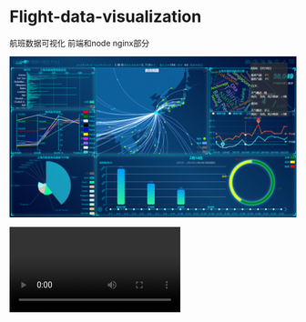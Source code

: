 # Flight-data-visualization
航班数据可视化 前端和node nginx部分

![image](./第一屏.png)

<video  src="./1分半星云航班数据可视化介绍视频.mp4" type="video/mp4"/>
